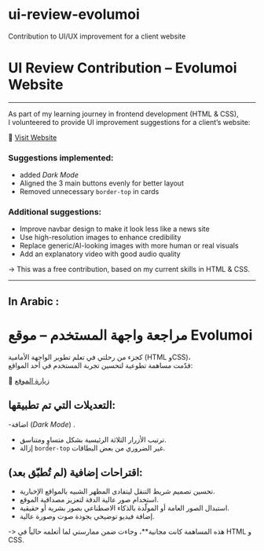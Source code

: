 # ui-review-evolumoi
Contribution to UI/UX improvement for a client website


# UI Review Contribution – Evolumoi Website
_____________________________________________

As part of my learning journey in frontend development (HTML & CSS),  
I volunteered to provide UI improvement suggestions for a client’s website:

🔗 [Visit Website](https://www.evolumoi-dz.com)

### Suggestions implemented:

- added *Dark Mode* 
- Aligned the 3 main buttons evenly for better layout
- Removed unnecessary `border-top` in cards

### Additional suggestions:

- Improve navbar design to make it look less like a news site
- Use high-resolution images to enhance credibility
- Replace generic/AI-looking images with more human or real visuals
- Add an explanatory video with good audio quality

-> This was a free contribution, based on my current skills in HTML & CSS.

-----------
In Arabic :
------------


# مراجعة واجهة المستخدم – موقع Evolumoi

كجزء من رحلتي في تعلم تطوير الواجهة الأمامية (HTML وCSS)،  
قدّمت مساهمة تطوعية لتحسين تجربة المستخدم في أحد المواقع:

🔗 [زيارة الموقع](https://www.evolumoi-dz.com)

## التعديلات التي تم تطبيقها:

-اضافة (*Dark Mode*) .
- ترتيب الأزرار الثلاثة الرئيسية بشكل متساوٍ ومتناسق.
- إزالة `border-top` غير الضروري من بعض البطاقات.

## اقتراحات إضافية (لم تُطبّق بعد):

- تحسين تصميم شريط التنقل ليتفادى المظهر الشبيه بالمواقع الإخبارية.
- استخدام صور عالية الدقة لتعزيز مصداقية الموقع.
- استبدال الصور العامة أو المولّدة بالذكاء الاصطناعي بصور بشرية أو حقيقية.
- إضافة فيديو توضيحي بجودة صوت وصورة عالية.

 -> هذه المساهمة كانت مجانية**، وجاءت ضمن ممارستي لما أتعلمه حالياً في HTML و CSS.
